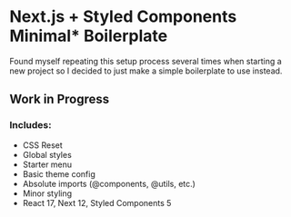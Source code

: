 # Next.js + Styled Components Minimal\* Boilerplate

Found myself repeating this setup process several times when starting a new project so I decided to just make a simple boilerplate to use instead.

## Work in Progress

### **Includes:**

- CSS Reset
- Global styles
- Starter menu
- Basic theme config
- Absolute imports (@components, @utils, etc.)
- Minor styling
- React 17, Next 12, Styled Components 5
